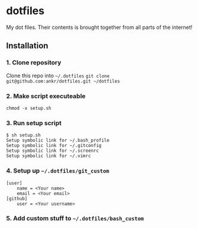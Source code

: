 # dotfiles

My dot files. Their contents is brought together from all parts of the internet!

## Installation

### 1. Clone repository
Clone this repo into `~/.dotfiles`
```git clone git@github.com:ankr/dotfiles.git ~/dotfiles```

### 2. Make script executeable
```chmod -x setup.sh```

### 3. Run setup script
```
$ sh setup.sh
Setup symbolic link for ~/.bash_profile
Setup symbolic link for ~/.gitconfig
Setup symbolic link for ~/.screenrc
Setup symbolic link for ~/.vimrc
```

### 4. Setup up `~/.dotfiles/git_custom`
```
[user]
	name = <Your name>
	email = <Your email>
[github]
	user = <Your username>
```

### 5. Add custom stuff to `~/.dotfiles/bash_custom`
